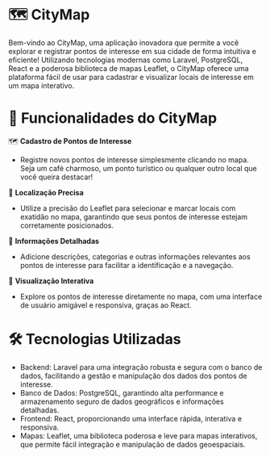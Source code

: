 
# 🗺️ CityMap
Bem-vindo ao CityMap, uma aplicação inovadora que permite a você explorar e registrar pontos de interesse em sua cidade de forma intuitiva e eficiente! Utilizando tecnologias modernas como Laravel, PostgreSQL, React e a poderosa biblioteca de mapas Leaflet, o CityMap oferece uma plataforma fácil de usar para cadastrar e visualizar locais de interesse em um mapa interativo.

# 🌟 Funcionalidades do CityMap
🗺️ **Cadastro de Pontos de Interesse**

- Registre novos pontos de interesse simplesmente clicando no mapa. Seja um café charmoso, um ponto turístico ou qualquer outro local que você queira destacar!
  
📍 **Localização Precisa**

- Utilize a precisão do Leaflet para selecionar e marcar locais com exatidão no mapa, garantindo que seus pontos de interesse estejam corretamente posicionados.
  
📝 **Informações Detalhadas**

- Adicione descrições, categorias e outras informações relevantes aos pontos de interesse para facilitar a identificação e a navegação.
  
🔎 **Visualização Interativa**

- Explore os pontos de interesse diretamente no mapa, com uma interface de usuário amigável e responsiva, graças ao React.
# 🛠️ Tecnologias Utilizadas
- Backend: Laravel para uma integração robusta e segura com o banco de dados, facilitando a gestão e manipulação dos dados dos pontos de interesse.
- Banco de Dados: PostgreSQL, garantindo alta performance e armazenamento seguro de dados geográficos e informações detalhadas.
- Frontend: React, proporcionando uma interface rápida, interativa e responsiva.
- Mapas: Leaflet, uma biblioteca poderosa e leve para mapas interativos, que permite fácil integração e manipulação de dados geoespaciais.
